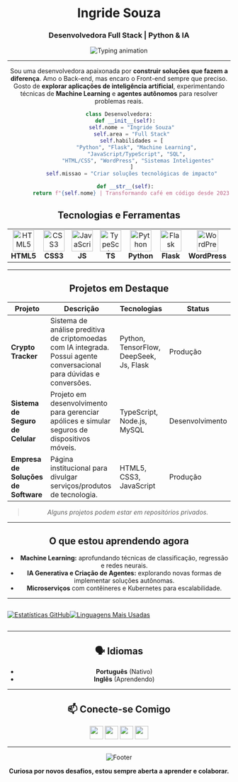 <div align="center">
  
# Ingride Souza  
### Desenvolvedora Full Stack | Python & IA

<div align="center">
  <img src="https://readme-typing-svg.demolab.com?font=Fira+Code&weight=600&size=22&duration=3000&pause=1000&color=FF79C6&center=true&width=500&lines=Olá+%2C+eu+sou+a+Ingride+Souza!;Transformando+ideias+em+código;Criando+soluções+que+fazem+a+diferença" alt="Typing animation" />
</div

</div>

---

Sou uma desenvolvedora apaixonada por **construir soluções que fazem a diferença**. Amo o Back-end, mas encaro o Front-end sempre que preciso. Gosto de **explorar aplicações de inteligência artificial**, experimentando técnicas de **Machine Learning** e **agentes autônomos** para resolver problemas reais.

```python
class Desenvolvedora:
    def __init__(self):
        self.nome = "Ingride Souza"
        self.area = "Full Stack"
        self.habilidades = [
            "Python", "Flask", "Machine Learning", 
            "JavaScript/TypeScript", "SQL", 
            "HTML/CSS", "WordPress", "Sistemas Inteligentes"
        ]
        self.missao = "Criar soluções tecnológicas de impacto"

    def __str__(self):
        return f"{self.nome} | Transformando café em código desde 2023 ☕💻"
```

## Tecnologias e Ferramentas

<div align="center">
<table>
  <tr>
    <td align="center" width="96">
      <img src="https://cdn.jsdelivr.net/gh/devicons/devicon/icons/html5/html5-original.svg" width="48" height="48" alt="HTML5" />
      <br><strong>HTML5</strong>
    </td>
    <td align="center" width="96">
      <img src="https://cdn.jsdelivr.net/gh/devicons/devicon/icons/css3/css3-original.svg" width="48" height="48" alt="CSS3" />
      <br><strong>CSS3</strong>
    </td>
    <td align="center" width="96">
      <img src="https://cdn.jsdelivr.net/gh/devicons/devicon/icons/javascript/javascript-original.svg" width="48" height="48" alt="JavaScript" />
      <br><strong>JS</strong>
    </td>
    <td align="center" width="96">
      <img src="https://cdn.jsdelivr.net/gh/devicons/devicon/icons/typescript/typescript-original.svg" width="48" height="48" alt="TypeScript" />
      <br><strong>TS</strong>
    </td>
    <td align="center" width="96">
      <img src="https://cdn.jsdelivr.net/gh/devicons/devicon/icons/python/python-original.svg" width="48" height="48" alt="Python" />
      <br><strong>Python</strong>
    </td>
    <td align="center" width="96">
      <img src="https://cdn.jsdelivr.net/gh/devicons/devicon/icons/flask/flask-original.svg" width="48" height="48" alt="Flask" />
      <br><strong>Flask</strong>
    </td>
    <td align="center" width="96">
      <img src="https://cdn.jsdelivr.net/gh/devicons/devicon/icons/wordpress/wordpress-original.svg" width="48" height="48" alt="WordPress" />
      <br><strong>WordPress</strong>
    </td>
    <td align="center" width="96">
      <img src="https://cdn.jsdelivr.net/gh/devicons/devicon/icons/mysql/mysql-original-wordmark.svg" width="48" height="48" alt="MySQL" />
      <br><strong>MySQL</strong>
    </td>
    <td align="center" width="96">
      <img src="https://cdn.jsdelivr.net/gh/devicons/devicon/icons/tensorflow/tensorflow-original.svg" width="48" height="48" alt="IA" />
      <br><strong>TensorFlow</strong>
    </td>
  </tr>
</table>
</div>

---

## Projetos em Destaque

| Projeto                          | Descrição                                                                                   | Tecnologias                     | Status              |
|----------------------------------|---------------------------------------------------------------------------------------------|---------------------------------|----------------------|
| **Crypto Tracker**               | Sistema de análise preditiva de criptomoedas com IA integrada. Possui agente conversacional para dúvidas e conversões. | Python, TensorFlow, DeepSeek, Js, Flask       |   Produção         |
| **Sistema de Seguro de Celular** | Projeto em desenvolvimento para gerenciar apólices e simular seguros de dispositivos móveis. | TypeScript, Node.js, MySQL      |   Desenvolvimento  |
| **Empresa de Soluções de Software** | Página institucional para divulgar serviços/produtos de tecnologia.                         | HTML5, CSS3, JavaScript         |   Produção  |

> *Alguns projetos podem estar em repositórios privados.*  

---

## O que estou aprendendo agora

- **Machine Learning:** aprofundando técnicas de classificação, regressão e redes neurais.  
- **IA Generativa e Criação de Agentes:** explorando novas formas de implementar soluções autônomas. 
- **Microserviços** com contêineres e Kubernetes para escalabilidade.

---

<div style="display: flex;">

[![Estatísticas GitHub](https://github-readme-stats.vercel.app/api?username=ingridesouza&show_icons=true&theme=radical&hide_title=true&include_all_commits=true&count_private=true&line_height=24)](https://github.com/anuraghazra/github-readme-stats)

[![Linguagens Mais Usadas](https://github-readme-stats.vercel.app/api/top-langs/?username=ingridesouza&layout=compact&theme=radical&hide_border=true)](https://github.com/anuraghazra/github-readme-stats)

</div>

---

## 🗣️ Idiomas

- **Português** (Nativo)  
- **Inglês** (Aprendendo)

---

## 📫 Conecte-se Comigo

<div align="center">
  
[<img src="https://img.shields.io/badge/LinkedIn-0077B5?style=for-the-badge&logo=linkedin&logoColor=white" height="30">](https://www.linkedin.com/in/ingride-souza-a21a4518a/)
[<img src="https://img.shields.io/badge/GitHub-181717?style=for-the-badge&logo=github&logoColor=white" height="30">](https://github.com/ingridesouza)
[<img src="https://img.shields.io/badge/Gmail-D14836?style=for-the-badge&logo=gmail&logoColor=white" height="30">](mailto:ingridesouza040@gmail.com)
[<img src="https://img.shields.io/badge/Instagram-E4405F?style=for-the-badge&logo=instagram&logoColor=white" height="30">](https://www.instagram.com/ingridesouzadev/)

</div>

---

<div align="center">
  
![Footer](https://capsule-render.vercel.app/api?type=waving&color=gradient&height=120&section=footer&text=Obrigada+pela+visita!&fontSize=24&fontColor=fff)

**Curiosa por novos desafios, estou sempre aberta a aprender e colaborar.**  
</div>
